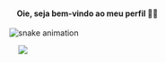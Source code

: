 #### &nbsp;&nbsp;&nbsp;&nbsp;Oie, seja bem-vindo ao meu perfil 👋🏻

![snake animation](https://github.com/luischilanti/luischilanti/blob/output/github-contribution-grid-snake2.svg)

&nbsp;&nbsp;&nbsp;&nbsp;<a href="https://www.linkedin.com/in/luischilanti" target="_blank"><img src="https://img.shields.io/badge/-LinkedIn-%230077B5?style=for-the-badge&logo=linkedin&logoColor=white" target="_blank"></a>
